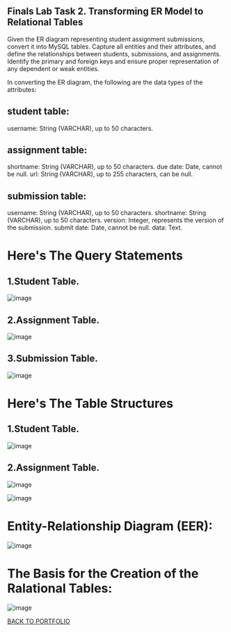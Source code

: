 ## Finals Lab Task 2. Transforming ER Model to Relational Tables

Given the ER diagram representing student assignment submissions, convert it into MySQL tables. Capture all entities and their attributes, and define the relationships between students, submissions, and assignments. Identify the primary and foreign keys and ensure proper representation of any dependent or weak entities.

In converting the ER diagram, the following are the data types of the attributes:

## student table:
username: String (VARCHAR), up to 50 characters.

## assignment table:
shortname: String (VARCHAR), up to 50 characters.
due date: Date, cannot be null.
url: String (VARCHAR), up to 255 characters, can be null.

## submission table:
username: String (VARCHAR), up to 50 characters.
shortname: String (VARCHAR), up to 50 characters.
version: Integer, represents the version of the submission.
submit date: Date, cannot be null.
data: Text.

# Here's The Query Statements

## 1.Student Table.
![image](https://github.com/user-attachments/assets/9c7868c2-03a2-42c7-9672-93ccc46a0a56)


## 2.Assignment Table.
![image](https://github.com/user-attachments/assets/636d4ae7-6112-4cc6-a80e-bcc530383d2b)


## 3.Submission Table.
![image](https://github.com/user-attachments/assets/56b3f135-d436-4a46-b803-25b07ea1972a)



# Here's The Table Structures

## 1.Student Table.
![image](https://github.com/user-attachments/assets/7c00f7a4-05c9-4a99-b967-f1eff0415606)

## 2.Assignment Table.
![image](https://github.com/user-attachments/assets/c30ff0e2-5b0f-4883-a0d1-ed9ee4fe4769)

![image](https://github.com/user-attachments/assets/900672ee-c065-4e96-85d4-9db54b46d097)


# Entity-Relationship Diagram (EER):
![image](https://github.com/user-attachments/assets/ea321f43-5f2b-466a-a5b4-aaff219ee3f1)


# The Basis for the Creation of the Ralational Tables:
![image](https://github.com/user-attachments/assets/ced1e06c-824a-4c58-a867-d8d15efeece6)


[BACK TO PORTFOLIO](https://zomue.github.io/)
